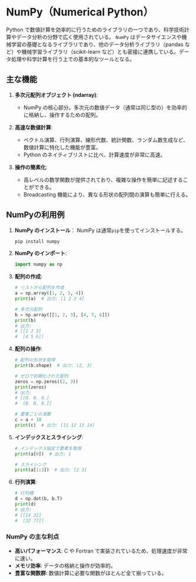 # NumPy（Numerical Python）

Python で数値計算を効率的に行うためのライブラリの一つであり、科学技術計算やデータ分析の分野で広く使用されている。
`NumPy` はデータサイエンスや機械学習の基礎となるライブラリであり、他のデータ分析ライブラリ（pandas など）や機械学習ライブラリ（scikit-learn など）とも密接に連携している。データ処理や科学計算を行う上での基本的なツールとなる。

## 主な機能

1. **多次元配列オブジェクト (ndarray)**:
   - NumPy の核心部分。多次元の数値データ（通常は同じ型の）を効率的に格納し、操作するための配列。
2. **高速な数値計算**:

   - ベクトル演算、行列演算、線形代数、統計関数、ランダム数生成など、数値計算に特化した機能が豊富。
   - Python のネイティブリストに比べ、計算速度が非常に高速。

3. **操作の簡素化**:
   - 高レベルの数学関数が提供されており、複雑な操作を簡単に記述することができる。
   - Broadcasting 機能により、異なる形状の配列間の演算も簡単に行える。

## NumPyの利用例

1. **NumPy のインストール**：
   NumPy は通常`pip`を使ってインストールする。

   ```bash
   pip install numpy
   ```

2. **NumPy のインポート**:

   ```python
   import numpy as np
   ```

3. **配列の作成**:

   ```python
   # リストから配列を作成
   a = np.array([1, 2, 3, 4])
   print(a)  # 出力: [1 2 3 4]

   # 多次元配列
   b = np.array([[1, 2, 3], [4, 5, 6]])
   print(b)
   # 出力:
   # [[1 2 3]
   #  [4 5 6]]
   ```

4. **配列の操作**:

   ```python
   # 配列の形状を取得
   print(b.shape)  # 出力: (2, 3)

   # ゼロで初期化された配列
   zeros = np.zeros((2, 3))
   print(zeros)
   # 出力:
   # [[0. 0. 0.]
   #  [0. 0. 0.]]

   # 要素ごとの演算
   c = a + 10
   print(c)  # 出力: [11 12 13 14]
   ```

5. **インデックスとスライシング**:

   ```python
   # インデックス指定で要素を取得
   print(a[0])  # 出力: 1

   # スライシング
   print(a[1:3])  # 出力: [2 3]
   ```

6. **行列演算**:

   ```python
   # 行列積
   d = np.dot(b, b.T)
   print(d)
   # 出力:
   # [[14 32]
   #  [32 77]]
   ```

### NumPy の主な利点

- **高いパフォーマンス**: C や Fortran で実装されているため、処理速度が非常に速い。
- **メモリ効率**: データの格納と操作が効率的。
- **豊富な関数群**: 数値計算に必要な関数がほとんど全て揃っている。
